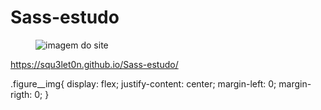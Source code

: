 # Sass-estudo

<figure class="figure__img">
  <img src="https://media-exp1.licdn.com/dms/image/C4E22AQHmc1mXB4suTw/feedshare-shrink_800/0/1638945602042?e=1642032000&v=beta&t=pVLoaxRxTUmfFc1CXZTRfvF136s8rVvnzGZOVqRD_Ak" alt="imagem do site" class="img">
</figure>

https://squ3let0n.github.io/Sass-estudo/


.figure__img{
  display: flex;
  justify-content: center;
  margin-left: 0;
  margin-rigth: 0;
}

